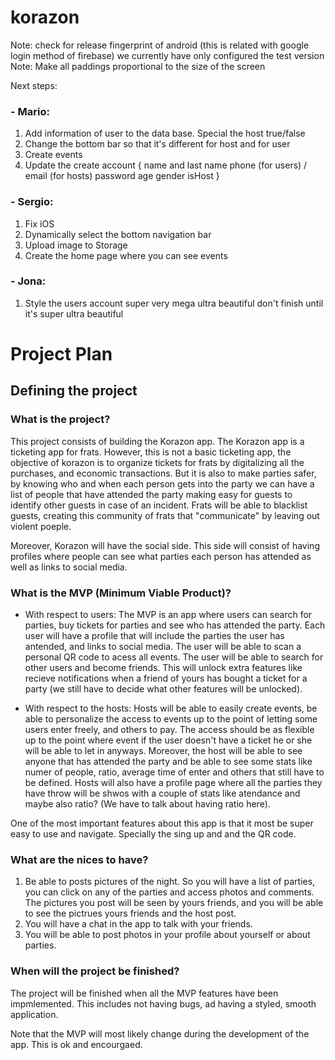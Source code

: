 # korazon

Note: check for release fingerprint of android (this is related with google login method of firebase) we currently have only configured the test version
Note: Make all paddings proportional to the size of the screen
 
Next steps:

### - Mario:
1. Add information of user to the data base. Special the host true/false
2. Change the bottom bar so that it's different for host and for user
3. Create events
4. Update the create account {
                                name and last name
                                phone (for users) / email (for hosts)
                                password
                                age
                                gender
                                isHost
                             }



### - Sergio:
1. Fix iOS
2. Dynamically select the bottom navigation bar
3. Upload image to Storage
4. Create the home page where you can see events



### - Jona:
1. Style the users account super very mega ultra beautiful don't finish until it's super ultra beautiful




# Project Plan
## Defining the project
### What is the project?
This project consists of building the Korazon app. The Korazon app is a ticketing app for frats. However, this is not a basic ticketing app, the objective of korazon is to organize tickets for frats by digitalizing all the purchases, and economic transactions. But it is also to make parties safer, by knowing who and when each person gets into the party we can have a list of people that have attended the party making easy for guests to identify other guests in case of an incident. Frats will be able to blacklist guests, creating this community of frats that "communicate" by leaving out violent poeple.

Moreover, Korazon will have the social side. This side will consist of having profiles where people can see  what parties each person has attended as well as links to social media.


### What is the MVP (Minimum Viable Product)?
- With respect to users: The MVP is an app where users can search for parties, buy tickets for parties and see who has attended the party. Each user will have a profile that will include the parties the user has antended, and links to social media. The user will be able to scan a personal QR code to acess all events. The user will be able to search for other users and become friends. This will unlock extra features like recieve notifications when a friend of yours has bought a ticket for a party (we still have to decide what other features will be unlocked).

- With respect to the hosts: Hosts will be able to easily create events, be able to personalize the access to events up to the point of letting some users enter freely, and others to pay. The access should be as flexible up to the point where event if the user doesn't have a ticket he or she will be able to let in anyways. Moreover, the host will be able to see anyone that has attended the party and be able to see some stats like numer of people, ratio, average time of enter and others that still have to be defined. Hosts will also have a profile page where all the parties they have throw will be shwos with a couple of stats like atendance and maybe also ratio? (We have to talk about having ratio here).

One of the most important features about this app is that it most be super easy to use and navigate. Specially the sing up and and the QR code. 


### What are the nices to have?
1. Be able to posts pictures of the night. So you will have a list of parties, you can click on any of the parties and access photos and comments. The pictures you post will be seen by yours friends, and you will be able to see the pictrues yours friends and the host post.
2. You will have a chat in the app to talk with your friends.
3. You will be able to post photos in your profile about yourself or about parties.



### When will the project be finished?
The project will be finished when all the MVP features have been impmlemented. This includes not having bugs, ad having a styled, smooth application.

Note that the MVP will most likely change during the development of the app. This is ok and encourgaed.


